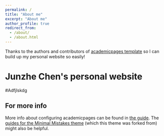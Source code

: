 ```yaml
---
permalink: /
title: "About me"
excerpt: "About me"
author_profile: true
redirect_from: 
  - /about/
  - /about.html
---
```


Thanks to the authors and contributors of [academicpages template](https://github.com/academicpages/academicpages.github.io) so I can build up my personal website so easily!

Junzhe Chen's personal website
======

#Adfjlskdg


For more info
------
More info about configuring academicpages can be found in [the guide](https://academicpages.github.io/markdown/). The [guides for the Minimal Mistakes theme](https://mmistakes.github.io/minimal-mistakes/docs/configuration/) (which this theme was forked from) might also be helpful.

